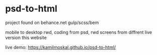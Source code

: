 # psd-to-html
project found on behance.net  gulp/scss/bem

mobile to desktop rwd, coding from psd, rwd screens from diffrent live version this website

live demo:  https://kamilmoskal.github.io/psd-to-html/
